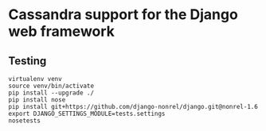 Cassandra support for the Django web framework
==============================================

Testing
-------
```
virtualenv venv
source venv/bin/activate
pip install --upgrade ./
pip install nose 
pip install git+https://github.com/django-nonrel/django.git@nonrel-1.6
export DJANGO_SETTINGS_MODULE=tests.settings
nosetests
```
